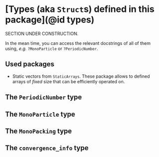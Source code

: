 # [Types (aka `Struct`s) defined in this package](@id types)

SECTION UNDER CONSTRUCTION.

In the mean time, you can access the relevant docstrings of all of them using, *e.g.* `?MonoParticle` or `?PeriodicNumber`.

## Used packages

- Static vectors from `StaticArrays`. These package allows to defined arrays of *fixed* size that can be efficiently operated on.

## The `PeriodicNumber` type

## The `MonoParticle` type

## The `MonoPacking` type

## The `convergence_info` type